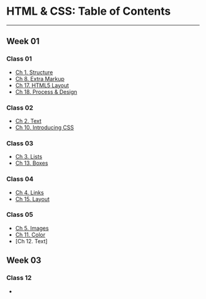 # HTML & CSS: Table of Contents  
___  
## Week 01 
### Class 01 

- [Ch 1. Structure](Ch1Structure.md) 
- [Ch 8. Extra Markup](Ch8ExtraMark.md)  
- [Ch 17. HTML5 Layout](Ch17Layout.md)  
- [Ch 18. Process & Design](ch18ProcessDesign.md)  
### Class 02 
- [Ch 2. Text](Ch2Text.md)
- [Ch 10. Introducing CSS](Ch10CSS.md)
### Class 03
- [Ch 3. Lists](ch3HTML.md)
- [Ch 13. Boxes](ch13CSS.md)
### Class 04  
- [Ch 4. Links](ch4html.md)
- [Ch 15. Layout](ch15Layout.md)
### Class 05
- [Ch 5. Images](ch5html.md)  
- [Ch 11. Color](ch11CSS.md)
- [Ch 12. Text]
## Week 03  
### Class 12  
- 
